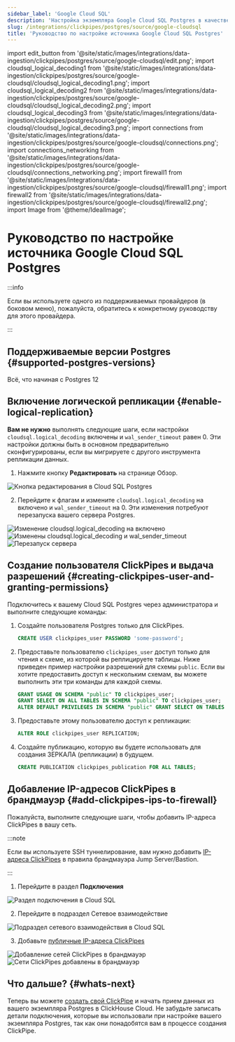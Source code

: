 ```yaml
---
sidebar_label: 'Google Cloud SQL'
description: 'Настройка экземпляра Google Cloud SQL Postgres в качестве источника для ClickPipes'
slug: /integrations/clickpipes/postgres/source/google-cloudsql
title: 'Руководство по настройке источника Google Cloud SQL Postgres'
---
```


import edit_button from '@site/static/images/integrations/data-ingestion/clickpipes/postgres/source/google-cloudsql/edit.png';
import cloudsql_logical_decoding1 from '@site/static/images/integrations/data-ingestion/clickpipes/postgres/source/google-cloudsql/cloudsql_logical_decoding1.png';
import cloudsql_logical_decoding2 from '@site/static/images/integrations/data-ingestion/clickpipes/postgres/source/google-cloudsql/cloudsql_logical_decoding2.png';
import cloudsql_logical_decoding3 from '@site/static/images/integrations/data-ingestion/clickpipes/postgres/source/google-cloudsql/cloudsql_logical_decoding3.png';
import connections from '@site/static/images/integrations/data-ingestion/clickpipes/postgres/source/google-cloudsql/connections.png';
import connections_networking from '@site/static/images/integrations/data-ingestion/clickpipes/postgres/source/google-cloudsql/connections_networking.png';
import firewall1 from '@site/static/images/integrations/data-ingestion/clickpipes/postgres/source/google-cloudsql/firewall1.png';
import firewall2 from '@site/static/images/integrations/data-ingestion/clickpipes/postgres/source/google-cloudsql/firewall2.png';
import Image from '@theme/IdealImage';


# Руководство по настройке источника Google Cloud SQL Postgres

:::info

Если вы используете одного из поддерживаемых провайдеров (в боковом меню), пожалуйста, обратитесь к конкретному руководству для этого провайдера.

:::


## Поддерживаемые версии Postgres {#supported-postgres-versions}

Всё, что начиная с Postgres 12

## Включение логической репликации {#enable-logical-replication}

**Вам не нужно** выполнять следующие шаги, если настройки `cloudsql.logical_decoding` включены и `wal_sender_timeout` равен 0. Эти настройки должны быть в основном предварительно сконфигурированы, если вы мигрируете с другого инструмента репликации данных.

1. Нажмите кнопку **Редактировать** на странице Обзор.

<Image img={edit_button} alt="Кнопка редактирования в Cloud SQL Postgres" size="lg" border/>

2. Перейдите к флагам и измените `cloudsql.logical_decoding` на включено и `wal_sender_timeout` на 0. Эти изменения потребуют перезапуска вашего сервера Postgres.

<Image img={cloudsql_logical_decoding1} alt="Изменение cloudsql.logical_decoding на включено" size="lg" border/>
<Image img={cloudsql_logical_decoding2} alt="Изменены cloudsql.logical_decoding и wal_sender_timeout" size="lg" border/>
<Image img={cloudsql_logical_decoding3} alt="Перезапуск сервера" size="lg" border/>


## Создание пользователя ClickPipes и выдача разрешений {#creating-clickpipes-user-and-granting-permissions}

Подключитесь к вашему Cloud SQL Postgres через администратора и выполните следующие команды:

1. Создайте пользователя Postgres только для ClickPipes.

   ```sql
   CREATE USER clickpipes_user PASSWORD 'some-password';
   ```

2. Предоставьте пользователю `clickpipes_user` доступ только для чтения к схеме, из которой вы реплицируете таблицы. Ниже приведен пример настройки разрешений для схемы `public`. Если вы хотите предоставить доступ к нескольким схемам, вы можете выполнить эти три команды для каждой схемы.

   ```sql
   GRANT USAGE ON SCHEMA "public" TO clickpipes_user;
   GRANT SELECT ON ALL TABLES IN SCHEMA "public" TO clickpipes_user;
   ALTER DEFAULT PRIVILEGES IN SCHEMA "public" GRANT SELECT ON TABLES TO clickpipes_user;
   ```

3. Предоставьте этому пользователю доступ к репликации:

   ```sql
   ALTER ROLE clickpipes_user REPLICATION;
   ```

4. Создайте публикацию, которую вы будете использовать для создания ЗЕРКАЛА (репликации) в будущем.

   ```sql
   CREATE PUBLICATION clickpipes_publication FOR ALL TABLES;
   ```

[//]: # (TODO Добавить SSH туннелирование)


## Добавление IP-адресов ClickPipes в брандмауэр {#add-clickpipes-ips-to-firewall}

Пожалуйста, выполните следующие шаги, чтобы добавить IP-адреса ClickPipes в вашу сеть.

:::note

Если вы используете SSH туннелирование, вам нужно добавить [IP-адреса ClickPipes](../../index.md#list-of-static-ips) в правила брандмауэра Jump Server/Bastion.

:::

1. Перейдите в раздел **Подключения**

<Image img={connections} alt="Раздел подключения в Cloud SQL" size="lg" border/>

2. Перейдите в подраздел Сетевое взаимодействие

<Image img={connections_networking} alt="Подраздел сетевого взаимодействия в Cloud SQL" size="lg" border/>

3. Добавьте [публичные IP-адреса ClickPipes](../../index.md#list-of-static-ips)

<Image img={firewall1} alt="Добавление сетей ClickPipes в брандмауэр" size="lg" border/>
<Image img={firewall2} alt="Сети ClickPipes добавлены в брандмауэр" size="lg" border/>


## Что дальше? {#whats-next}

Теперь вы можете [создать свой ClickPipe](../index.md) и начать прием данных из вашего экземпляра Postgres в ClickHouse Cloud.
Не забудьте записать детали подключения, которые вы использовали при настройке вашего экземпляра Postgres, так как они понадобятся вам в процессе создания ClickPipe.
